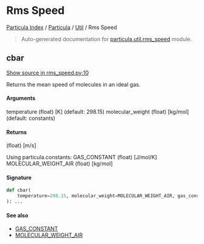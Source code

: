 # Rms Speed

[Particula Index](../../README.md#particula-index) / [Particula](../index.md#particula) / [Util](./index.md#util) / Rms Speed

> Auto-generated documentation for [particula.util.rms_speed](https://github.com/Gorkowski/particula/blob/main/particula/util/rms_speed.py) module.

## cbar

[Show source in rms_speed.py:10](https://github.com/Gorkowski/particula/blob/main/particula/util/rms_speed.py#L10)

Returns the mean speed of molecules in an ideal gas.

#### Arguments

temperature           (float) [K]      (default: 298.15)
molecular_weight      (float) [kg/mol] (default: constants)

#### Returns

(float) [m/s]

Using particula.constants:
    GAS_CONSTANT            (float) [J/mol/K]
    MOLECULAR_WEIGHT_AIR    (float) [kg/mol]

#### Signature

```python
def cbar(
    temperature=298.15, molecular_weight=MOLECULAR_WEIGHT_AIR, gas_constant=GAS_CONSTANT
): ...
```

#### See also

- [GAS_CONSTANT](../constants.md#gas_constant)
- [MOLECULAR_WEIGHT_AIR](../constants.md#molecular_weight_air)
